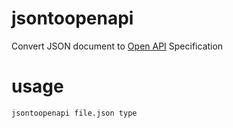 # jsontoopenapi
Convert JSON document to [Open API](https://swagger.io/docs/specification/about/) Specification

# usage

```sh
jsontoopenapi file.json type
```
